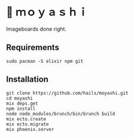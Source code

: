 # 🌱 ｍｏｙａｓｈｉ

Imageboards done right.

## Requirements

```
sudo pacman -S elixir npm git
```

## Installation

```
git clone https://github.com/hails/moyashi.git
cd moyashi
mix deps.get
npm install
node node_modules/brunch/bin/brunch build
mix ecto.create
mix ecto.migrate
mix phoenix.server
```
